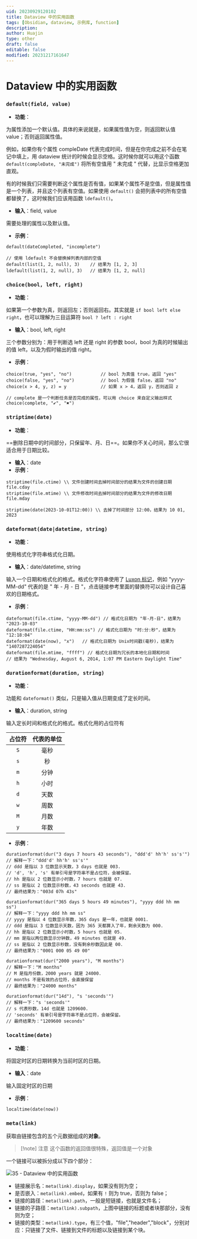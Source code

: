 ```yaml
---
uid: 20230929120102
title: Dataview 中的实用函数
tags: [Obsidian, dataview, 示例库, function]
description: 
author: Huajin
type: other
draft: false
editable: false
modified: 20231217161647
---
```


# Dataview 中的实用函数

### `default(field, value)`

- **功能**：

为属性添加一个默认值。具体的来说就是，如果属性值为空，则返回默认值 value；否则返回属性值。

例如，如果你有个属性 compleDate 代表完成时间，但是在你完成之前不会在笔记中填上，用 dataview 统计的时候会显示空格。这时候你就可以用这个函数 `default(compleDate, "未完成")` 将所有空值用 " 未完成 " 代替，比显示空格更加直观。

有的时候我们只需要判断这个属性是否有值，如果某个属性不是空值，但是属性值是一个列表，并且这个列表有空值。如果使用 `default()` 会把列表中的所有空值都替换了，这时候我们应该用函数 `ldefault()`。

- **输入**：field, value

需要处理的属性以及默认值。

- **示例**：

```
default(dateCompleted, "incomplete")

// 使用 ldefault 不会替换掉列表内部的空值
default(list(1, 2, null), 3)    // 结果为 [1, 2, 3]
ldefault(list(1, 2, null), 3)   // 结果为 [1, 2, null]
```

### `choice(bool, left, right)`

- **功能**：

如果第一个参数为真，则返回左；否则返回右。其实就是 `if bool left else right`，也可以理解为三目运算符 `bool ? left : right`

- **输入**：bool, left, right

三个参数分别为：用于判断选 left 还是 right 的参数 bool，bool 为真的时候输出的值 left，以及为假时输出的值 right。

- **示例**：

```
choice(true, "yes", "no")           // bool 为真值 true，返回 "yes"
choice(false, "yes", "no")          // bool 为假值 false，返回 "no"
choice(x > 4, y, z) = y             // 如果 x > 4，返回 y，否则返回 z

// complete 是一个判断任务是否完成的属性，可以用 choice 来自定义输出样式
choice(complete, "✔", "✖")  
```

### `striptime(date)`

- **功能**：

==删除日期中的时间部分，只保留年、月、日==。如果你不关心时间，那么它很适合用于日期比较。

- **输入**：date
- **示例**：

```
striptime(file.ctime) \\ 文件创建时间去掉时间部分的结果为文件的创建日期 file.cday
striptime(file.mtime) \\ 文件修改时间去掉时间部分的结果为文件的修改日期 file.mday

striptime(date(2023-10-01T12:00)) \\ 去掉了时间部分 12:00，结果为 10 01, 2023
```

### `dateformat(date|datetime, string)`

- **功能**：

使用格式化字符串格式化日期。

- **输入**：date/datetime, string

输入一个日期和格式化的格式。格式化字符串使用了 [Luxon 标记](https://moment.github.io/luxon/#/formatting?id=table-of-tokens)，例如 "yyyy-MM-dd" 代表的是 " 年 - 月 - 日 "，点击链接参考里面的替换符可以设计自己喜欢的日期格式。

- **示例**：

```
dateformat(file.ctime, "yyyy-MM-dd") // 格式化日期为 "年-月-日"，结果为 "2023-10-03"
dateformat(file.ctime, "HH:mm:ss") // 格式化日期为 "时:分:秒"，结果为 "12:18:04"
dateformat(date(now), "x")   // 格式化日期为 Unix时间戳(毫秒)，结果为 "1407287224054"
dateformat(file.mtime, "ffff") // 格式化日期为冗长的本地化日期和时间
// 结果为 "Wednesday, August 6, 2014, 1:07 PM Eastern Daylight Time"
```

### `durationformat(duration, string)`

- **功能**：

功能和 `dateformat()` 类似，只是输入值从日期变成了定长时间。

- **输入**：duration, string

输入定长时间和格式化的格式。格式化用的占位符有

| 占位符 |代表的单位|
|:-:|:-:|
|`S`|毫秒|
|`s`|秒|
|`m`|分钟|
|`h`|小时|
|`d`|天数|
|`w`|周数|
|`M`|月数|
|`y`|年数|

- **示例**：

```
durationformat(dur("3 days 7 hours 43 seconds"), "ddd'd' hh'h' ss's'") 
// 解释一下："ddd'd' hh'h' ss's'"
// ddd 是指以 3 位数显示天数，3 days 也就是 003.
// 'd', 'h', 's' 有单引号是字符串不是占位符，会被保留。
// hh 是指以 2 位数显示小时数，7 hours 也就是 07.
// ss 是指以 2 位数显示秒数，43 seconds 也就是 43.
// 最终结果为："003d 07h 43s"

durationformat(dur("365 days 5 hours 49 minutes"), "yyyy ddd hh mm ss") 
// 解释一下："yyyy ddd hh mm ss"
// yyyy 是指以 4 位数显示年数，365 days 是一年，也就是 0001.
// ddd 是指以 3 位数显示天数，因为 365 天都算入了年，剩余天数为 000.
// hh 是指以 2 位数显示小时数，5 hours 也就是 05.
// mm 是指以两位数显示分钟数，49 minutes 也就是 49.
// ss 是指以 2 位数显示秒数，没有剩余秒数因此是 00.
// 最终结果为："0001 000 05 49 00"

durationformat(dur("2000 years"), "M months")
// 解释一下："M months"
// M 是指月份数，2000 years 就是 24000.
// months 不是有效的占位符，会直接保留
// 最终结果为："24000 months"

durationformat(dur("14d"), "s 'seconds'")
// 解释一下："s 'seconds'"
// s 代表秒数，14d 也就是 1209600.
// 'seconds' 有单引号是字符串不是占位符，会被保留。
// 最终结果为："1209600 seconds"
```

### `localtime(date)`

- **功能**：

将固定时区的日期转换为当前时区的日期。

- **输入**：date

输入固定时区的日期

- **示例**：

```
localtime(date(now))
```

### `meta(link)`

获取由链接包含的五个元数据组成的**对象**。

> [!note] 注意
> 这个函数的返回值很特殊，返回值是一个对象

一个链接可以被拆分成以下四个部分：

![35 - Dataview 中的实用函数](https://cdn.pkmer.cn/images/Pasted%20image%2020231003185037.png!pkmer)

- 链接展示名：`meta(link).display`，如果没有则为空；
- 是否嵌入：`meta(link).embed`，如果有 `!` 则为 true，否则为 false；
- 链接的路径：`meta(link).path`，一般是短链接，也就是文件名；
- 链接的子路径：`meta(link).subpath`，上图中链接的标题或者块那部分，没有则为空；
- 链接的类型：`meta(link).type`，有三个值，"file","header","block"，分别对应：只链接了文件、链接到文件的标题以及链接到某个块。



